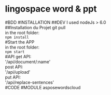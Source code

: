 ﻿# lingospace word & ppt
#BDD
#INSTALLATION
##DEV
I used nodeJs > 6.0    
##Installation du Projet
git pull   
in the root folder:  
`npm install`  
#Start the APP  
in the root folder:  
`npm start`  
#API
get API:   
'/api/document/:name'   
post API:   
'/api/upload'   
put API:   
'/api/replace-sentences'   
#CODE
#MODULE
asposewordscloud
